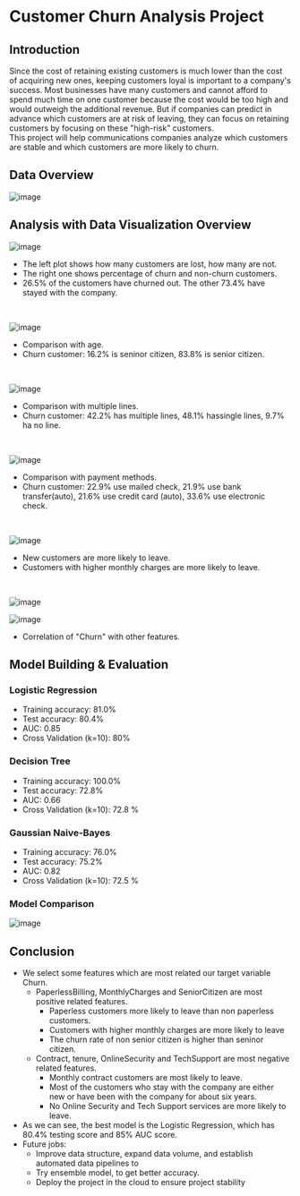 # Customer Churn Analysis Project
## Introduction
Since the cost of retaining existing customers is much lower than the cost of acquiring new ones, keeping customers loyal is important to a company's success. Most businesses have
many customers and cannot afford to spend much time on one customer because the cost would be too high and would outweigh the additional revenue. But if companies can predict
in advance which customers are at risk of leaving, they can focus on retaining customers by focusing on these "high-risk" customers.
<br>
This project will help communications companies analyze which customers are stable and which customers are more likely to churn.
## Data Overview
![image](https://github.com/jdenggao/customer-churn-analysis/assets/112433825/92fcac06-5a21-4d68-925b-8227e7b07d7a)
## Analysis with Data Visualization Overview
![image](https://github.com/jdenggao/customer-churn-analysis/assets/112433825/c1e2fa2f-3375-4299-b2e4-337b2ac3b859)
- The left plot shows how many customers are lost, how many are not.
- The right one shows percentage of churn and non-churn customers.
- 26.5% of the customers have churned out. The other 73.4% have stayed with the company.
<br>

![image](https://github.com/jdenggao/customer-churn-analysis/assets/112433825/6694a520-fd03-46ab-9041-ef56cd60ca34)
- Comparison with age.
- Churn customer: 16.2% is seninor citizen, 83.8% is senior citizen.
<br>

![image](https://github.com/jdenggao/customer-churn-analysis/assets/112433825/88a31252-a1d5-4ad2-aa7d-af1550a8bc5b)
- Comparison with multiple lines.
- Churn customer: 42.2% has multiple lines, 48.1% hassingle lines, 9.7% ha no line.
<br>

![image](https://github.com/jdenggao/customer-churn-analysis/assets/112433825/73aefea5-b445-42c7-8254-488705f7adab)
- Comparison with payment methods.
- Churn customer: 22.9% use mailed check, 21.9% use bank transfer(auto), 21.6% use credit card (auto), 33.6% use electronic check.
<br>

![image](https://github.com/jdenggao/customer-churn-analysis/assets/112433825/a7fc65d8-fb16-43df-9dc9-238ca7621766)
- New customers are more likely to leave.
- Customers with higher monthly charges are more likely to leave.

<br>

![image](https://github.com/jdenggao/customer-churn-analysis/assets/112433825/2866dcea-1973-45ac-ae8a-fe6bd3cdfb61)

![image](https://github.com/jdenggao/customer-churn-analysis/assets/112433825/f05f1c77-1db5-4fcc-9e7e-56e949ec6532)
- Correlation of "Churn" with other features.
## Model Building & Evaluation
### Logistic Regression
- Training accuracy: 81.0%
- Test accuracy: 80.4%
- AUC: 0.85
- Cross Validation (k=10): 80%
### Decision Tree
- Training accuracy: 100.0%
- Test accuracy: 72.8%
- AUC: 0.66
- Cross Validation (k=10): 72.8 %
### Gaussian Naive-Bayes
- Training accuracy: 76.0%
- Test accuracy: 75.2%
- AUC: 0.82
- Cross Validation (k=10): 72.5 %
### Model Comparison
![image](https://github.com/jdenggao/customer-churn-analysis/assets/112433825/040402cb-6b9d-42b7-b765-aec6ef161b45)
## Conclusion
- We select some features which are most related our target variable Churn.
  - PaperlessBilling, MonthlyCharges and SeniorCitizen are most positive related features.
    - Paperless customers more likely to leave than non paperless customers.
    - Customers with higher monthly charges are more likely to leave
    - The churn rate of non senior citizen is higher than seninor citizen.
  - Contract, tenure, OnlineSecurity and TechSupport are most negative related features.
    - Monthly contract customers are most likely to leave.
    - Most of the customers who stay with the company are either new or have been with the company for about six years.
    - No Online Security and Tech Support services are more likely to leave.
- As we can see, the best model is the Logistic Regression, which has 80.4% testing score and 85% AUC score.
- Future jobs:
  - Improve data structure, expand data volume, and establish automated data pipelines to
  - Try ensemble model, to get better accuracy.
  - Deploy the project in the cloud to ensure project stability
